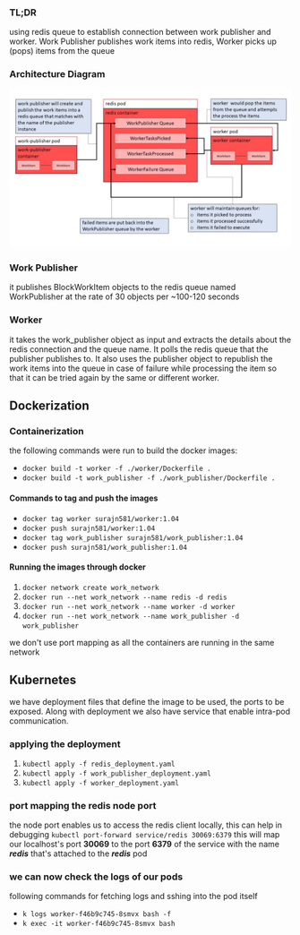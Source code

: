 ### TL;DR
using redis queue to establish connection between work publisher and worker. Work Publisher publishes work items into redis, Worker picks up (pops) items from the queue

### Architecture Diagram
![architecture_diagram](https://raw.githubusercontent.com/surajn581/redis/main/architecture.jpg)

### Work Publisher
it publishes BlockWorkItem objects to the redis queue named WorkPublisher at the rate of 30 objects per ~100-120 seconds

### Worker
it takes the work_publisher object as input and extracts the details about the redis connection and the queue name. It polls the redis queue that the publisher publishes to. It also uses the publisher object to republish the work items into the queue in case of failure while processing the item so that it can be tried again by the same or different worker.

## Dockerization

### Containerization
the following commands were run to build the docker images:

* `docker build -t worker -f ./worker/Dockerfile .`
* `docker build -t work_publisher -f ./work_publisher/Dockerfile .`

#### Commands to tag and push the images

* `docker tag worker surajn581/worker:1.04`
* `docker push surajn581/worker:1.04`
* `docker tag work_publisher surajn581/work_publisher:1.04`
* `docker push surajn581/work_publisher:1.04`

#### Running the images through docker

1. `docker network create work_network`
2. `docker run --net work_network --name redis -d redis`
3. `docker run --net work_network --name worker -d worker`
4. `docker run --net work_network --name work_publisher -d work_publisher`

we don't use port mapping as all the containers are running in the same network

## Kubernetes
we have deployment files that define the image to be used, the ports to be exposed. Along with deployment we also have service that enable intra-pod communication.

### applying the deployment
1. `kubectl apply -f redis_deployment.yaml`
2. `kubectl apply -f work_publisher_deployment.yaml`
3. `kubectl apply -f worker_deployment.yaml`

### port mapping the redis node port
the node port enables us to access the redis client locally, this can help in debugging
    `kubectl port-forward service/redis 30069:6379`
this will map our localhost's port **30069** to the port **6379** of the service with the name **_redis_** that's attached to the **_redis_** pod

### we can now check the logs of our pods
following commands for fetching logs and sshing into the pod itself
* `k logs worker-f46b9c745-8smvx bash -f`
* `k exec -it worker-f46b9c745-8smvx bash`
